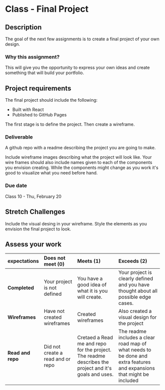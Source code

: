 # Class - Final Project

## Description 

The goal of the next few assignments is to create a final project of your own design. 

### Why this assignment?

This will give you the opportunity to express your own ideas and create something that will build your portfolio. 

## Project requirements

The final project should include the following: 

- Built with React
- Published to GitHub Pages

The first stage is to define the project. Then create a wireframe. 

### Deliverable

A github repo with a readme describing the project you are going to make. 

Include wireframe images describing what the project will look like. Your wire frames should also include names given to each of the components you envision creating. While the components might change as you work it's good to visualize what you need before hand. 

### Due date

Class 10 - Thu, February 20

## Stretch Challenges 

Include the visual desing in your wireframe. Style the elements as you envision the final project to look. 

## Assess your work

| expectations | Does not meet (0) | Meets (1) | Exceeds (2) |
|:--------------|:---------------------------|:-------------------------|:---------------------|
| **Completed** | Your project is not defined | You have a good idea of what it is you will create. | Your project is clearly defined and you have thought about all possible edge cases. |
| **Wireframes** | Have not created wireframes | Created wireframes | Also created a visual design for the project |
| **Read and repo** | Did not create a read and or repo | Cretaed a Read me and repo for the project. The readme describes the project and it's goals and uses. | The readme includes a clear road map of what needs to be done and extra features and expansions that might be included |
 